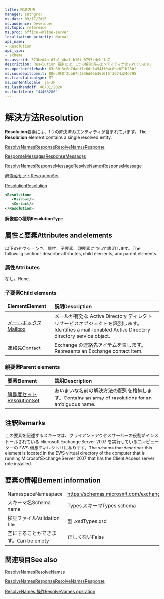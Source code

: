 ```yaml
---
title: 解決方法
manager: sethgros
ms.date: 09/17/2015
ms.audience: Developer
ms.topic: reference
ms.prod: office-online-server
localization_priority: Normal
api_name:
- Resolution
api_type:
- schema
ms.assetid: 573bed4b-d7b1-4baf-b16f-0795cdebf1a7
description: Resolution 要素には、1つの解決済みエンティティが含まれています。
ms.openlocfilehash: 63c80f3c8d7dabf7e6dc1494df04c0be821b28bf
ms.sourcegitcommit: 88ec988f2bb67c1866d06b361615f3674a24e795
ms.translationtype: MT
ms.contentlocale: ja-JP
ms.lasthandoff: 06/01/2020
ms.locfileid: "44468286"
---
```

# <a name="resolution"></a><span data-ttu-id="b92bc-103">解決方法</span><span class="sxs-lookup"><span data-stu-id="b92bc-103">Resolution</span></span>

<span data-ttu-id="b92bc-104">**Resolution**要素には、1つの解決済みエンティティが含まれています。</span><span class="sxs-lookup"><span data-stu-id="b92bc-104">The **Resolution** element contains a single resolved entity.</span></span> 
  
[<span data-ttu-id="b92bc-105">ResolveNamesResponse</span><span class="sxs-lookup"><span data-stu-id="b92bc-105">ResolveNamesResponse</span></span>](resolvenamesresponse.md)
  
[<span data-ttu-id="b92bc-106">ResponseMessages</span><span class="sxs-lookup"><span data-stu-id="b92bc-106">ResponseMessages</span></span>](responsemessages.md)
  
[<span data-ttu-id="b92bc-107">ResolveNamesResponseMessage</span><span class="sxs-lookup"><span data-stu-id="b92bc-107">ResolveNamesResponseMessage</span></span>](resolvenamesresponsemessage.md)
  
[<span data-ttu-id="b92bc-108">解像度セット</span><span class="sxs-lookup"><span data-stu-id="b92bc-108">ResolutionSet</span></span>](resolutionset.md)
  
[<span data-ttu-id="b92bc-109">Resolution</span><span class="sxs-lookup"><span data-stu-id="b92bc-109">Resolution</span></span>](resolution.md)
  
```xml
<Resolution>
   <Mailbox/>
   <Contact/>
</Resolution>
```

 <span data-ttu-id="b92bc-110">**解像度の種類**</span><span class="sxs-lookup"><span data-stu-id="b92bc-110">**ResolutionType**</span></span>
## <a name="attributes-and-elements"></a><span data-ttu-id="b92bc-111">属性と要素</span><span class="sxs-lookup"><span data-stu-id="b92bc-111">Attributes and elements</span></span>

<span data-ttu-id="b92bc-112">以下のセクションで、属性、子要素、親要素について説明します。</span><span class="sxs-lookup"><span data-stu-id="b92bc-112">The following sections describe attributes, child elements, and parent elements.</span></span>
  
### <a name="attributes"></a><span data-ttu-id="b92bc-113">属性</span><span class="sxs-lookup"><span data-stu-id="b92bc-113">Attributes</span></span>

<span data-ttu-id="b92bc-114">なし。</span><span class="sxs-lookup"><span data-stu-id="b92bc-114">None.</span></span>
  
### <a name="child-elements"></a><span data-ttu-id="b92bc-115">子要素</span><span class="sxs-lookup"><span data-stu-id="b92bc-115">Child elements</span></span>

|<span data-ttu-id="b92bc-116">**Element**</span><span class="sxs-lookup"><span data-stu-id="b92bc-116">**Element**</span></span>|<span data-ttu-id="b92bc-117">**説明**</span><span class="sxs-lookup"><span data-stu-id="b92bc-117">**Description**</span></span>|
|:-----|:-----|
|[<span data-ttu-id="b92bc-118">メールボックス</span><span class="sxs-lookup"><span data-stu-id="b92bc-118">Mailbox</span></span>](mailbox.md) <br/> |<span data-ttu-id="b92bc-119">メールが有効な Active Directory ディレクトリサービスオブジェクトを識別します。</span><span class="sxs-lookup"><span data-stu-id="b92bc-119">Identifies a mail-enabled Active Directory directory service object.</span></span>  <br/> |
|[<span data-ttu-id="b92bc-120">連絡先</span><span class="sxs-lookup"><span data-stu-id="b92bc-120">Contact</span></span>](contact.md) <br/> |<span data-ttu-id="b92bc-121">Exchange の連絡先アイテムを表します。</span><span class="sxs-lookup"><span data-stu-id="b92bc-121">Represents an Exchange contact item.</span></span>  <br/> |
   
### <a name="parent-elements"></a><span data-ttu-id="b92bc-122">親要素</span><span class="sxs-lookup"><span data-stu-id="b92bc-122">Parent elements</span></span>

|<span data-ttu-id="b92bc-123">**要素**</span><span class="sxs-lookup"><span data-stu-id="b92bc-123">**Element**</span></span>|<span data-ttu-id="b92bc-124">**説明**</span><span class="sxs-lookup"><span data-stu-id="b92bc-124">**Description**</span></span>|
|:-----|:-----|
|[<span data-ttu-id="b92bc-125">解像度セット</span><span class="sxs-lookup"><span data-stu-id="b92bc-125">ResolutionSet</span></span>](resolutionset.md) <br/> |<span data-ttu-id="b92bc-126">あいまいな名前の解決方法の配列を格納します。</span><span class="sxs-lookup"><span data-stu-id="b92bc-126">Contains an array of resolutions for an ambiguous name.</span></span>  <br/> |
   
## <a name="remarks"></a><span data-ttu-id="b92bc-127">注釈</span><span class="sxs-lookup"><span data-stu-id="b92bc-127">Remarks</span></span>

<span data-ttu-id="b92bc-128">この要素を記述するスキーマは、クライアントアクセスサーバーの役割がインストールされている Microsoft Exchange Server 2007 を実行しているコンピューターの EWS 仮想ディレクトリにあります。</span><span class="sxs-lookup"><span data-stu-id="b92bc-128">The schema that describes this element is located in the EWS virtual directory of the computer that is running MicrosoftExchange Server 2007 that has the Client Access server role installed.</span></span>
  
## <a name="element-information"></a><span data-ttu-id="b92bc-129">要素の情報</span><span class="sxs-lookup"><span data-stu-id="b92bc-129">Element information</span></span>

|||
|:-----|:-----|
|<span data-ttu-id="b92bc-130">Namespace</span><span class="sxs-lookup"><span data-stu-id="b92bc-130">Namespace</span></span>  <br/> |https://schemas.microsoft.com/exchange/services/2006/types  <br/> |
|<span data-ttu-id="b92bc-131">スキーマ名</span><span class="sxs-lookup"><span data-stu-id="b92bc-131">Schema name</span></span>  <br/> |<span data-ttu-id="b92bc-132">Types スキーマ</span><span class="sxs-lookup"><span data-stu-id="b92bc-132">Types schema</span></span>  <br/> |
|<span data-ttu-id="b92bc-133">検証ファイル</span><span class="sxs-lookup"><span data-stu-id="b92bc-133">Validation file</span></span>  <br/> |<span data-ttu-id="b92bc-134">型 .xsd</span><span class="sxs-lookup"><span data-stu-id="b92bc-134">Types.xsd</span></span>  <br/> |
|<span data-ttu-id="b92bc-135">空にすることができます。</span><span class="sxs-lookup"><span data-stu-id="b92bc-135">Can be empty</span></span>  <br/> |<span data-ttu-id="b92bc-136">正しくない</span><span class="sxs-lookup"><span data-stu-id="b92bc-136">False</span></span>  <br/> |
   
## <a name="see-also"></a><span data-ttu-id="b92bc-137">関連項目</span><span class="sxs-lookup"><span data-stu-id="b92bc-137">See also</span></span>



[<span data-ttu-id="b92bc-138">ResolveNames</span><span class="sxs-lookup"><span data-stu-id="b92bc-138">ResolveNames</span></span>](resolvenames.md)
  
[<span data-ttu-id="b92bc-139">ResolveNamesResponse</span><span class="sxs-lookup"><span data-stu-id="b92bc-139">ResolveNamesResponse</span></span>](resolvenamesresponse.md)
  
[<span data-ttu-id="b92bc-140">ResolveNames 操作</span><span class="sxs-lookup"><span data-stu-id="b92bc-140">ResolveNames operation</span></span>](resolvenames-operation.md)

